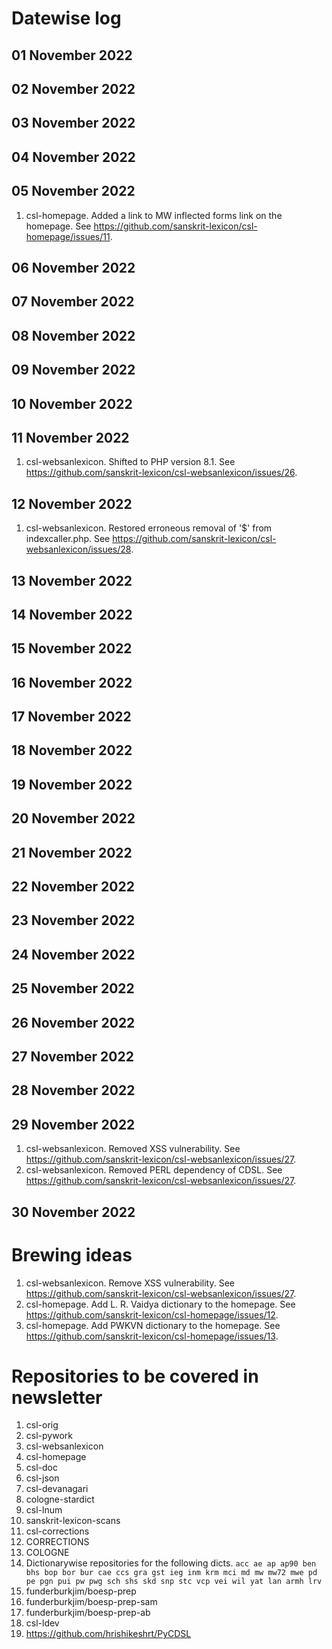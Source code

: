 # Datewise log

## 01 November 2022

## 02 November 2022

## 03 November 2022

## 04 November 2022

## 05 November 2022

1. csl-homepage. Added a link to MW inflected forms link on the homepage. See https://github.com/sanskrit-lexicon/csl-homepage/issues/11.

## 06 November 2022

## 07 November 2022

## 08 November 2022

## 09 November 2022

## 10 November 2022

## 11 November 2022

1. csl-websanlexicon. Shifted to PHP version 8.1. See https://github.com/sanskrit-lexicon/csl-websanlexicon/issues/26.

## 12 November 2022

1. csl-websanlexicon. Restored erroneous removal of '$' from indexcaller.php. See https://github.com/sanskrit-lexicon/csl-websanlexicon/issues/28.

## 13 November 2022

## 14 November 2022

## 15 November 2022

## 16 November 2022

## 17 November 2022

## 18 November 2022

## 19 November 2022

## 20 November 2022

## 21 November 2022

## 22 November 2022

## 23 November 2022

## 24 November 2022

## 25 November 2022

## 26 November 2022

## 27 November 2022

## 28 November 2022

## 29 November 2022

1. csl-websanlexicon. Removed XSS vulnerability. See https://github.com/sanskrit-lexicon/csl-websanlexicon/issues/27.
2. csl-websanlexicon. Removed PERL dependency of CDSL. See https://github.com/sanskrit-lexicon/csl-websanlexicon/issues/27.

## 30 November 2022


# Brewing ideas

1. csl-websanlexicon. Remove XSS vulnerability. See https://github.com/sanskrit-lexicon/csl-websanlexicon/issues/27.
2. csl-homepage. Add L. R. Vaidya dictionary to the homepage. See https://github.com/sanskrit-lexicon/csl-homepage/issues/12.
3. csl-homepage. Add PWKVN dictionary to the homepage. See https://github.com/sanskrit-lexicon/csl-homepage/issues/13.

# Repositories to be covered in newsletter

1. csl-orig
2. csl-pywork
3. csl-websanlexicon
4. csl-homepage
5. csl-doc
6. csl-json
7. csl-devanagari
8. cologne-stardict
9. csl-lnum
10. sanskrit-lexicon-scans
11. csl-corrections
12. CORRECTIONS
13. COLOGNE
14. Dictionarywise repositories for the following dicts. 
`acc ae ap ap90 ben bhs bop bor bur cae ccs gra gst ieg inm krm mci md mw mw72 mwe pd pe pgn pui pw pwg sch shs skd snp stc vcp vei wil yat lan armh lrv`
15. funderburkjim/boesp-prep
16. funderburkjim/boesp-prep-sam
17. funderburkjim/boesp-prep-ab
18. csl-ldev
19. https://github.com/hrishikeshrt/PyCDSL
